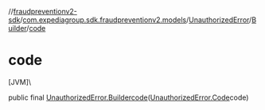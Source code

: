 //[fraudpreventionv2-sdk](../../../../index.md)/[com.expediagroup.sdk.fraudpreventionv2.models](../../index.md)/[UnauthorizedError](../index.md)/[Builder](index.md)/[code](code.md)

# code

[JVM]\

public final [UnauthorizedError.Builder](index.md)[code](code.md)([UnauthorizedError.Code](../-code/index.md)code)
